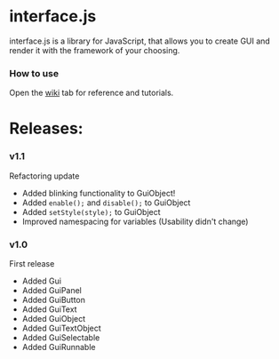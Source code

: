 # interface.js
interface.js is a library for JavaScript, that allows you to create GUI and render it with the framework of your choosing.

### How to use
Open the [wiki](https://github.com/SpyceTewan/interface.js/wiki) tab for reference and tutorials.

# Releases:
### v1.1
Refactoring update
- Added blinking functionality to GuiObject!
- Added `enable();` and `disable();` to GuiObject
- Added `setStyle(style);` to GuiObject
- Improved namespacing for variables (Usability didn't change)

### v1.0
First release
- Added Gui
- Added GuiPanel
- Added GuiButton
- Added GuiText
- Added GuiObject
- Added GuiTextObject
- Added GuiSelectable
- Added GuiRunnable
